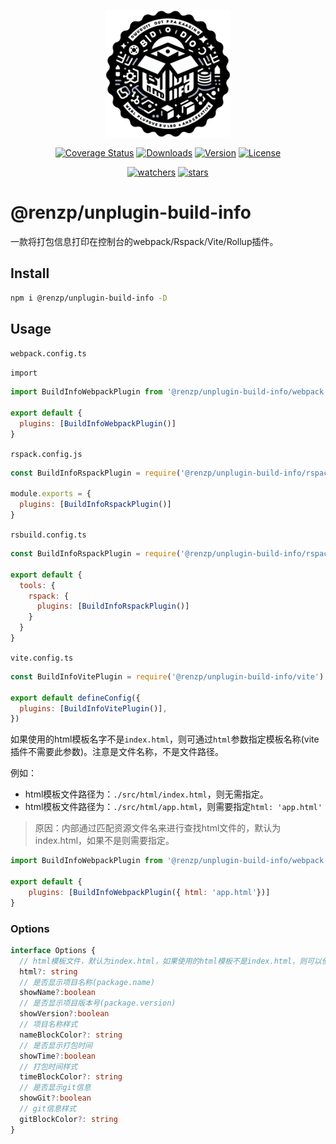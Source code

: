 <p align="center"><a href="https://github.com/renzp94/unplugin-build-info" target="_blank" rel="noopener noreferrer"><img width="200" src="./logo.png" alt="unplugin-build-info logo"></a></p>
<p align="center">
  <a href="https://codecov.io/github/@renzp/unplugin-build-info"><img src="https://img.shields.io/codecov/c/github/@renzp/unplugin-build-info.svg?sanitize=true" alt="Coverage Status"></a>
  <a href="https://npmcharts.com/compare/@renzp/unplugin-build-info?minimal=true"><img src="https://img.shields.io/npm/dm/@renzp/unplugin-build-info.svg?sanitize=true" alt="Downloads"></a>
  <a href="https://www.npmjs.com/package/@renzp/unplugin-build-info"><img src="https://img.shields.io/npm/v/@renzp/unplugin-build-info.svg?sanitize=true" alt="Version"></a>
  <a href="https://www.npmjs.com/package/@renzp/unplugin-build-info"><img src="https://img.shields.io/npm/l/@renzp/unplugin-build-info.svg?sanitize=true" alt="License"></a>
</p>
<p align="center">
  <a href="https://github.com/renzp94/unplugin-build-info/watchers"><img src="https://img.shields.io/github/watchers/renzp94/unplugin-build-info.svg?style=social" alt="watchers"></a>
  <a href="https://github.com/renzp94/unplugin-build-info/stars"><img src="https://img.shields.io/github/stars/renzp94/unplugin-build-info.svg?style=social" alt="stars"></a>
</p>

# @renzp/unplugin-build-info

一款将打包信息打印在控制台的webpack/Rspack/Vite/Rollup插件。

## Install

```sh
npm i @renzp/unplugin-build-info -D 
```

## Usage

`webpack.config.ts`

`import`
```js
import BuildInfoWebpackPlugin from '@renzp/unplugin-build-info/webpack'

export default {
  plugins: [BuildInfoWebpackPlugin()]
}
```

`rspack.config.js`
```js
const BuildInfoRspackPlugin = require('@renzp/unplugin-build-info/rspack')

module.exports = {
  plugins: [BuildInfoRspackPlugin()]
}
```

`rsbuild.config.ts`
```js
const BuildInfoRspackPlugin = require('@renzp/unplugin-build-info/rspack')

export default {
  tools: {
    rspack: {
      plugins: [BuildInfoRspackPlugin()]
    }
  }
}
```

`vite.config.ts`
```js
const BuildInfoVitePlugin = require('@renzp/unplugin-build-info/vite')

export default defineConfig({
  plugins: [BuildInfoVitePlugin()],
})
```

如果使用的html模板名字不是`index.html`，则可通过`html`参数指定模板名称(vite插件不需要此参数)。注意是文件名称，不是文件路径。

例如：
  - html模板文件路径为：`./src/html/index.html`，则无需指定。
  - html模板文件路径为：`./src/html/app.html`，则需要指定`html: 'app.html'`

> 原因：内部通过匹配资源文件名来进行查找html文件的，默认为index.html，如果不是则需要指定。

```js
import BuildInfoWebpackPlugin from '@renzp/unplugin-build-info/webpack'

export default {
    plugins: [BuildInfoWebpackPlugin({ html: 'app.html'})]
}
```

### Options

```ts
interface Options {
  // html模板文件，默认为index.html，如果使用的html模板不是index.html，则可以使用该选项指定模板文件名称
  html?: string
  // 是否显示项目名称(package.name)
  showName?:boolean
  // 是否显示项目版本号(package.version)
  showVersion?:boolean
  // 项目名称样式
  nameBlockColor?: string
  // 是否显示打包时间
  showTime?:boolean
  // 打包时间样式
  timeBlockColor?: string
  // 是否显示git信息
  showGit?:boolean
  // git信息样式
  gitBlockColor?: string
}
```